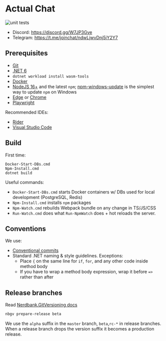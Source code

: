 # Actual Chat

![unit tests](https://github.com/Actual-Chat/actual-chat/actions/workflows/unit-tests.yml/badge.svg)

- Discord: https://discord.gg/W7JP3Gve
- Telegram: https://t.me/joinchat/ndwLjwvDnj5iY2Y7

## Prerequisites

- [Git](https://git-scm.com/downloads)
- [.NET 6](https://dotnet.microsoft.com/download/dotnet/6.0)
- `dotnet workload install wasm-tools`  
- [Docker](https://www.docker.com/get-started)
- [NodeJS 16+](https://nodejs.org/en/) and the latest `npm`;
  [npm-windows-update](https://www.npmjs.com/package/npm-windows-upgrade)
  is the simplest way to update `npm` on Windows
- [Edge](https://www.microsoft.com/en-us/edge#platform)
  or [Chrome](https://chromeenterprise.google/browser/download/)
- [Playwright](https://playwright.dev/docs/intro/#installation)

Recommended IDEs:
- [Rider](https://www.jetbrains.com/rider/)
- [Visual Studio Code](https://code.visualstudio.com/)

## Build

First time:
```
Docker-Start-DBs.cmd
Npm-Install.cmd
dotnet build
```

Useful commands:

- `Docker-Start-DBs.cmd` starts Docker containers w/ DBs used for local development (PostgreSQL, Redis)
- `Npm-Install.cmd` installs `npm` packages
- `Npm-Watch.cmd` rebuilds Webpack bundle on any change in TS/JS/CSS
- `Run-Watch.cmd` does what `Run-NpmWatch` does + hot reloads the server.

## Conventions

We use:
- [Conventional commits](https://www.conventionalcommits.org/en/v1.0.0/)
- Standard .NET naming & style guidelines. Exceptions:
    - Place `{` on the same line for `if`, `for`, and
      any other code inside method body
    - If you have to wrap a method body expression,
      wrap it before `=>` rather than after 

## Release branches

Read [Nerdbank.GitVersioning docs](https://github.com/dotnet/Nerdbank.GitVersioning/blob/master/doc/nbgv-cli.md)  

```bash
nbgv prepare-release beta
```

We use the `alpha` suffix in the `master` branch, `beta`,`rc-*` in release branches.  
When a release branch drops the version suffix it becomes a production release.
